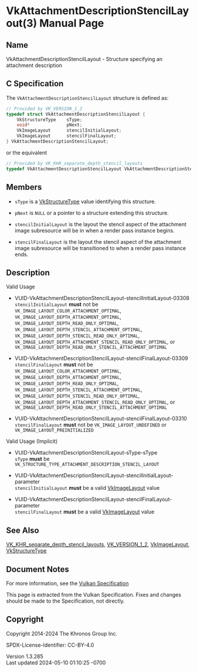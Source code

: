 # VkAttachmentDescriptionStencilLayout(3) Manual Page

## Name

VkAttachmentDescriptionStencilLayout - Structure specifying an
attachment description



## <a href="#_c_specification" class="anchor"></a>C Specification

The `VkAttachmentDescriptionStencilLayout` structure is defined as:

``` c
// Provided by VK_VERSION_1_2
typedef struct VkAttachmentDescriptionStencilLayout {
    VkStructureType    sType;
    void*              pNext;
    VkImageLayout      stencilInitialLayout;
    VkImageLayout      stencilFinalLayout;
} VkAttachmentDescriptionStencilLayout;
```

or the equivalent

``` c
// Provided by VK_KHR_separate_depth_stencil_layouts
typedef VkAttachmentDescriptionStencilLayout VkAttachmentDescriptionStencilLayoutKHR;
```

## <a href="#_members" class="anchor"></a>Members

- `sType` is a [VkStructureType](https://registry.khronos.org/vulkan/specs/1.3-extensions/man/html/VkStructureType.html) value identifying
  this structure.

- `pNext` is `NULL` or a pointer to a structure extending this
  structure.

- `stencilInitialLayout` is the layout the stencil aspect of the
  attachment image subresource will be in when a render pass instance
  begins.

- `stencilFinalLayout` is the layout the stencil aspect of the
  attachment image subresource will be transitioned to when a render
  pass instance ends.

## <a href="#_description" class="anchor"></a>Description

Valid Usage

- <a
  href="#VUID-VkAttachmentDescriptionStencilLayout-stencilInitialLayout-03308"
  id="VUID-VkAttachmentDescriptionStencilLayout-stencilInitialLayout-03308"></a>
  VUID-VkAttachmentDescriptionStencilLayout-stencilInitialLayout-03308  
  `stencilInitialLayout` **must** not be
  `VK_IMAGE_LAYOUT_COLOR_ATTACHMENT_OPTIMAL`,
  `VK_IMAGE_LAYOUT_DEPTH_ATTACHMENT_OPTIMAL`,
  `VK_IMAGE_LAYOUT_DEPTH_READ_ONLY_OPTIMAL`,
  `VK_IMAGE_LAYOUT_DEPTH_STENCIL_ATTACHMENT_OPTIMAL`,
  `VK_IMAGE_LAYOUT_DEPTH_STENCIL_READ_ONLY_OPTIMAL`,
  `VK_IMAGE_LAYOUT_DEPTH_ATTACHMENT_STENCIL_READ_ONLY_OPTIMAL`, or
  `VK_IMAGE_LAYOUT_DEPTH_READ_ONLY_STENCIL_ATTACHMENT_OPTIMAL`

- <a
  href="#VUID-VkAttachmentDescriptionStencilLayout-stencilFinalLayout-03309"
  id="VUID-VkAttachmentDescriptionStencilLayout-stencilFinalLayout-03309"></a>
  VUID-VkAttachmentDescriptionStencilLayout-stencilFinalLayout-03309  
  `stencilFinalLayout` **must** not be
  `VK_IMAGE_LAYOUT_COLOR_ATTACHMENT_OPTIMAL`,
  `VK_IMAGE_LAYOUT_DEPTH_ATTACHMENT_OPTIMAL`,
  `VK_IMAGE_LAYOUT_DEPTH_READ_ONLY_OPTIMAL`,
  `VK_IMAGE_LAYOUT_DEPTH_STENCIL_ATTACHMENT_OPTIMAL`,
  `VK_IMAGE_LAYOUT_DEPTH_STENCIL_READ_ONLY_OPTIMAL`,
  `VK_IMAGE_LAYOUT_DEPTH_ATTACHMENT_STENCIL_READ_ONLY_OPTIMAL`, or
  `VK_IMAGE_LAYOUT_DEPTH_READ_ONLY_STENCIL_ATTACHMENT_OPTIMAL`

- <a
  href="#VUID-VkAttachmentDescriptionStencilLayout-stencilFinalLayout-03310"
  id="VUID-VkAttachmentDescriptionStencilLayout-stencilFinalLayout-03310"></a>
  VUID-VkAttachmentDescriptionStencilLayout-stencilFinalLayout-03310  
  `stencilFinalLayout` **must** not be `VK_IMAGE_LAYOUT_UNDEFINED` or
  `VK_IMAGE_LAYOUT_PREINITIALIZED`

Valid Usage (Implicit)

- <a href="#VUID-VkAttachmentDescriptionStencilLayout-sType-sType"
  id="VUID-VkAttachmentDescriptionStencilLayout-sType-sType"></a>
  VUID-VkAttachmentDescriptionStencilLayout-sType-sType  
  `sType` **must** be
  `VK_STRUCTURE_TYPE_ATTACHMENT_DESCRIPTION_STENCIL_LAYOUT`

- <a
  href="#VUID-VkAttachmentDescriptionStencilLayout-stencilInitialLayout-parameter"
  id="VUID-VkAttachmentDescriptionStencilLayout-stencilInitialLayout-parameter"></a>
  VUID-VkAttachmentDescriptionStencilLayout-stencilInitialLayout-parameter  
  `stencilInitialLayout` **must** be a valid
  [VkImageLayout](https://registry.khronos.org/vulkan/specs/1.3-extensions/man/html/VkImageLayout.html) value

- <a
  href="#VUID-VkAttachmentDescriptionStencilLayout-stencilFinalLayout-parameter"
  id="VUID-VkAttachmentDescriptionStencilLayout-stencilFinalLayout-parameter"></a>
  VUID-VkAttachmentDescriptionStencilLayout-stencilFinalLayout-parameter  
  `stencilFinalLayout` **must** be a valid
  [VkImageLayout](https://registry.khronos.org/vulkan/specs/1.3-extensions/man/html/VkImageLayout.html) value

## <a href="#_see_also" class="anchor"></a>See Also

[VK_KHR_separate_depth_stencil_layouts](https://registry.khronos.org/vulkan/specs/1.3-extensions/man/html/VK_KHR_separate_depth_stencil_layouts.html),
[VK_VERSION_1_2](https://registry.khronos.org/vulkan/specs/1.3-extensions/man/html/VK_VERSION_1_2.html),
[VkImageLayout](https://registry.khronos.org/vulkan/specs/1.3-extensions/man/html/VkImageLayout.html),
[VkStructureType](https://registry.khronos.org/vulkan/specs/1.3-extensions/man/html/VkStructureType.html)

## <a href="#_document_notes" class="anchor"></a>Document Notes

For more information, see the <a
href="https://registry.khronos.org/vulkan/specs/1.3-extensions/html/vkspec.html#VkAttachmentDescriptionStencilLayout"
target="_blank" rel="noopener">Vulkan Specification</a>

This page is extracted from the Vulkan Specification. Fixes and changes
should be made to the Specification, not directly.

## <a href="#_copyright" class="anchor"></a>Copyright

Copyright 2014-2024 The Khronos Group Inc.

SPDX-License-Identifier: CC-BY-4.0

Version 1.3.285  
Last updated 2024-05-10 01:10:25 -0700
